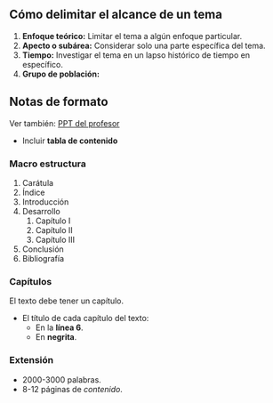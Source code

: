## Cómo delimitar el alcance de un tema

1. **Enfoque teórico:** Limitar el tema a algún enfoque particular.
2. **Apecto  o subárea:** Considerar solo una parte específica del tema.
3. **Tiempo:** Investigar el tema en un lapso histórico de tiempo en específico.
4. **Grupo de población:**

## Notas de formato

Ver también: [PPT del profesor](https://utec.instructure.com/courses/16602/files/3422094)

- Incluir **tabla de contenido**

### Macro estructura

1. Carátula
2. Índice
3. Introducción
4. Desarrollo
	1. Capítulo I
	2. Capítulo II
	3. Capítulo III
5. Conclusión
6. Bibliografía

### Capítulos

El texto debe tener un capítulo.

- El título de cada capítulo del texto:
	- En la **línea 6**.
	- En **negrita**.

### Extensión

- 2000-3000 palabras.
- 8-12 páginas de *contenido*.